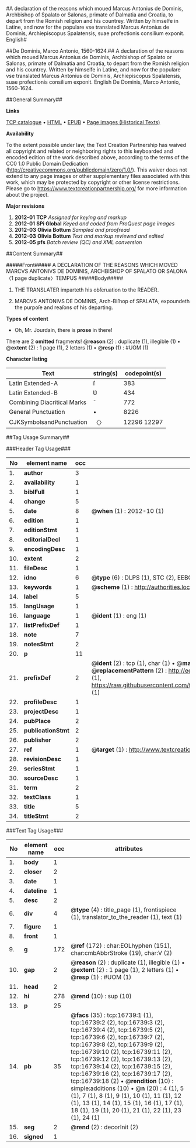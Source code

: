 #A declaration of the reasons which moued Marcus Antonius de Dominis, Archbishop of Spalato or Salonas, primate of Dalmatia and Croatia, to depart from the Romish religion and his countrey. Written by himselfe in Latine, and now for the populare vse translated Marcus Antonius de Dominis, Archiepiscopus Spalatensis, suae profectionis consilium exponit. English#

##De Dominis, Marco Antonio, 1560-1624.##
A declaration of the reasons which moued Marcus Antonius de Dominis, Archbishop of Spalato or Salonas, primate of Dalmatia and Croatia, to depart from the Romish religion and his countrey. Written by himselfe in Latine, and now for the populare vse translated
Marcus Antonius de Dominis, Archiepiscopus Spalatensis, suae profectionis consilium exponit. English
De Dominis, Marco Antonio, 1560-1624.

##General Summary##

**Links**

[TCP catalogue](http://www.ota.ox.ac.uk/tcp/)  • 
[HTML](http://tei.it.ox.ac.uk/tcp/Texts-HTML/free/A20/A20595.html)  • 
[EPUB](http://tei.it.ox.ac.uk/tcp/Texts-EPUB/free/A20/A20595.epub) • 
[Page images (Historical Texts)](https://historicaltexts.jisc.ac.uk/eebo-99851465e)

**Availability**

To the extent possible under law, the Text Creation Partnership has waived all copyright and related or neighboring rights to this keyboarded and encoded edition of the work described above, according to the terms of the CC0 1.0 Public Domain Dedication (http://creativecommons.org/publicdomain/zero/1.0/). This waiver does not extend to any page images or other supplementary files associated with this work, which may be protected by copyright or other license restrictions. Please go to https://www.textcreationpartnership.org/ for more information about the project.

**Major revisions**

1. __2012-01__ __TCP__ *Assigned for keying and markup*
1. __2012-01__ __SPi Global__ *Keyed and coded from ProQuest page images*
1. __2012-03__ __Olivia Bottum__ *Sampled and proofread*
1. __2012-03__ __Olivia Bottum__ *Text and markup reviewed and edited*
1. __2012-05__ __pfs__ *Batch review (QC) and XML conversion*

##Content Summary##

#####Front#####
A DECLARATION OF THE REASONS WHICH MOVED MARCVS ANTONIVS DE DOMINIS, ARCHBISHOP OF SPALATO OR SALONA〈1 page duplicate〉TEMPUS
#####Body#####

1. THE TRANSLATER imparteth his obſeruation to the READER.

1. MARCVS ANTONIVS DE DOMINIS, Arch-Biſhop of SPALATA, expoundeth the purpoſe and reaſons of his departing.

**Types of content**

  * Oh, Mr. Jourdain, there is **prose** in there!

There are 2 **omitted** fragments! 
 @__reason__ (2) : duplicate (1), illegible (1)  •  @__extent__ (2) : 1 page (1), 2 letters (1)  •  @__resp__ (1) : #UOM (1)

**Character listing**


|Text|string(s)|codepoint(s)|
|---|---|---|
|Latin Extended-A|ſ|383|
|Latin Extended-B|Ʋ|434|
|Combining             Diacritical Marks|̄|772|
|General Punctuation|•|8226|
|CJKSymbolsandPunctuation|〈〉|12296 12297|

##Tag Usage Summary##

###Header Tag Usage###

|No|element name|occ|attributes|
|---|---|---|---|
|1.|__author__|3||
|2.|__availability__|1||
|3.|__biblFull__|1||
|4.|__change__|5||
|5.|__date__|8| @__when__ (1) : 2012-10 (1)|
|6.|__edition__|1||
|7.|__editionStmt__|1||
|8.|__editorialDecl__|1||
|9.|__encodingDesc__|1||
|10.|__extent__|2||
|11.|__fileDesc__|1||
|12.|__idno__|6| @__type__ (6) : DLPS (1), STC (2), EEBO-CITATION (1), PROQUEST (1), VID (1)|
|13.|__keywords__|1| @__scheme__ (1) : http://authorities.loc.gov/ (1)|
|14.|__label__|5||
|15.|__langUsage__|1||
|16.|__language__|1| @__ident__ (1) : eng (1)|
|17.|__listPrefixDef__|1||
|18.|__note__|7||
|19.|__notesStmt__|2||
|20.|__p__|11||
|21.|__prefixDef__|2| @__ident__ (2) : tcp (1), char (1)  •  @__matchPattern__ (2) : ([0-9\-]+):([0-9IVX]+) (1), (.+) (1)  •  @__replacementPattern__ (2) : http://eebo.chadwyck.com/downloadtiff?vid=$1&page=$2 (1), https://raw.githubusercontent.com/textcreationpartnership/Texts/master/tcpchars.xml#$1 (1)|
|22.|__profileDesc__|1||
|23.|__projectDesc__|1||
|24.|__pubPlace__|2||
|25.|__publicationStmt__|2||
|26.|__publisher__|2||
|27.|__ref__|1| @__target__ (1) : http://www.textcreationpartnership.org/docs/. (1)|
|28.|__revisionDesc__|1||
|29.|__seriesStmt__|1||
|30.|__sourceDesc__|1||
|31.|__term__|2||
|32.|__textClass__|1||
|33.|__title__|5||
|34.|__titleStmt__|2||


###Text Tag Usage###

|No|element name|occ|attributes|
|---|---|---|---|
|1.|__body__|1||
|2.|__closer__|2||
|3.|__date__|1||
|4.|__dateline__|1||
|5.|__desc__|2||
|6.|__div__|4| @__type__ (4) : title_page (1), frontispiece (1), translator_to_the_reader (1), text (1)|
|7.|__figure__|1||
|8.|__front__|1||
|9.|__g__|172| @__ref__ (172) : char:EOLhyphen (151), char:cmbAbbrStroke (19), char:V (2)|
|10.|__gap__|2| @__reason__ (2) : duplicate (1), illegible (1)  •  @__extent__ (2) : 1 page (1), 2 letters (1)  •  @__resp__ (1) : #UOM (1)|
|11.|__head__|2||
|12.|__hi__|278| @__rend__ (10) : sup (10)|
|13.|__p__|25||
|14.|__pb__|35| @__facs__ (35) : tcp:16739:1 (1), tcp:16739:2 (2), tcp:16739:3 (2), tcp:16739:4 (2), tcp:16739:5 (2), tcp:16739:6 (2), tcp:16739:7 (2), tcp:16739:8 (2), tcp:16739:9 (2), tcp:16739:10 (2), tcp:16739:11 (2), tcp:16739:12 (2), tcp:16739:13 (2), tcp:16739:14 (2), tcp:16739:15 (2), tcp:16739:16 (2), tcp:16739:17 (2), tcp:16739:18 (2)  •  @__rendition__ (10) : simple:additions (10)  •  @__n__ (20) : 4 (1), 5 (1), 7 (1), 8 (1), 9 (1), 10 (1), 11 (1), 12 (1), 13 (1), 14 (1), 15 (1), 16 (1), 17 (1), 18 (1), 19 (1), 20 (1), 21 (1), 22 (1), 23 (1), 24 (1)|
|15.|__seg__|2| @__rend__ (2) : decorInit (2)|
|16.|__signed__|1||
